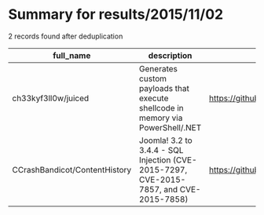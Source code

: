 
# Summary for results/2015/11/02
    
2 records found after deduplication

| full_name | description | html_url | matched_list | matched_count | pushed_at | size | stargazers_count | language | forks_count |
|-------------------------------|-----------------------------------------------------------------------------------------|--------------------------------------------------|----------------|-----------------|---------------------------|--------|--------------------|------------|---------------|
| ch33kyf3ll0w/juiced | Generates custom payloads that execute shellcode in memory via PowerShell/.NET | https://github.com/ch33kyf3ll0w/juiced | ['shellcode'] | 1 | 2015-11-02 18:51:10+00:00 | 204 | 2 | Ruby | 1 |
| CCrashBandicot/ContentHistory | Joomla! 3.2 to 3.4.4 - SQL Injection (CVE-2015-7297, CVE-2015-7857, and CVE-2015-7858) | https://github.com/CCrashBandicot/ContentHistory | ['cve-2'] | 1 | 2015-11-02 03:18:18+00:00 | 124 | 1 | Ruby | 1 |
